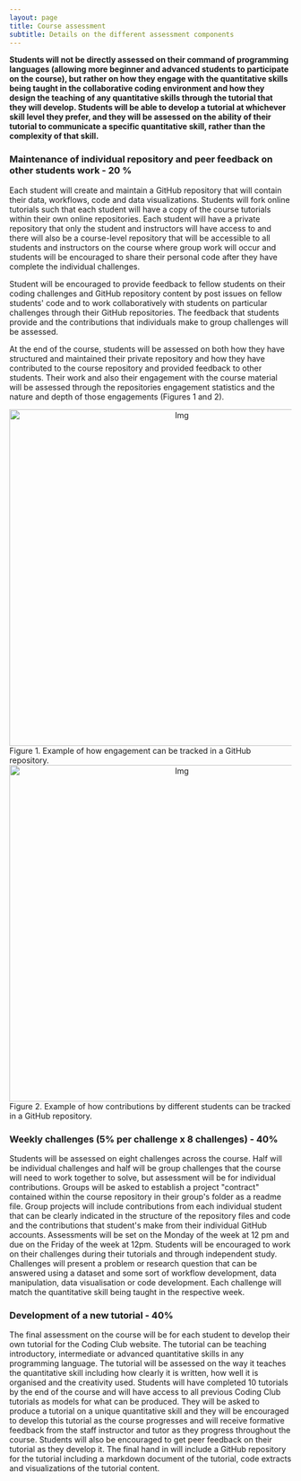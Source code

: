 ```yaml
---
layout: page
title: Course assessment
subtitle: Details on the different assessment components
---
```


__Students will not be directly assessed on their command of programming languages (allowing more beginner and advanced students to participate on the course), but rather on how they engage with the quantitative skills being taught in the collaborative coding environment and how they design the teaching of any quantitative skills through the tutorial that they will develop. Students will be able to develop a tutorial at whichever skill level they prefer, and they will be assessed on the ability of their tutorial to communicate a specific quantitative skill, rather than the complexity of that skill.__

### Maintenance of individual repository and peer feedback on other students work - 20 %

Each student will create and maintain a GitHub repository that will contain their data, workflows, code and data visualizations. Students will fork online tutorials such that each student will have a copy of the course tutorials within their own online repositories. Each student will have a private repository that only the student and instructors will have access to and there will also be a course-level repository that will be accessible to all students and instructors on the course where group work will occur and students will be encouraged to share their personal code after they have complete the individual challenges. 

Student will be encouraged to provide feedback to fellow students on their coding challenges and GitHub repository content by post issues on fellow students' code and to work collaboratively with students on particular challenges through their GitHub repositories. The feedback that students provide and the contributions that individuals make to group challenges will be assessed.

At the end of the course, students will be assessed on both how they have structured and maintained their private repository and how they have contributed to the course repository and provided feedback to other students. Their work and also their engagement with the course material will be assessed through the repositories engagement statistics and the nature and depth of those engagements (Figures 1 and 2). 
 
<center> <img src="{{ site.baseurl }}/img/workflow1.png" alt="Img" style="width: 600px;"/> </center>
Figure 1. Example of how engagement can be tracked in a GitHub repository.

<center> <img src="{{ site.baseurl }}/img/workflow2.png" alt="Img" style="width: 600px;"/> </center>
Figure 2. Example of how contributions by different students can be tracked in a GitHub repository.

### Weekly challenges (5% per challenge x 8 challenges) - 40%

Students will be assessed on eight challenges across the course. Half will be individual challenges and half will be group challenges that the course will need to work together to solve, but assessment will be for individual contributions. Groups will be asked to establish a project "contract" contained within the course repository in their group's folder as a readme file. Group projects will include contributions from each individual student that can be clearly indicated in the structure of the repository files and code and the contributions that student's make from their individual GitHub accounts. Assessments will be set on the Monday of the week at 12 pm and due on the Friday of the week at 12pm. Students will be encouraged to work on their challenges during their tutorials and through independent study. Challenges will present a problem or research question that can be answered using a dataset and some sort of workflow development, data manipulation, data visualisation or code development. Each challenge will match the quantitative skill being taught in the respective week. 


### Development of a new tutorial - 40%

The final assessment on the course will be for each student to develop their own tutorial for the Coding Club website. The tutorial can be teaching introductory, intermediate or advanced quantitative skills in any programming language. The tutorial will be assessed on the way it teaches the quantitative skill including how clearly it is written, how well it is organised and the creativity used. Students will have completed 10 tutorials by the end of the course and will have access to all previous Coding Club tutorials as models for what can be produced. They will be asked to produce a tutorial on a unique quantitative skill and they will be encouraged to develop this tutorial as the course progresses and will receive formative feedback from the staff instructor and tutor as they progress throughout the course. Students will also be encouraged to get peer feedback on their tutorial as they develop it. The final hand in will include a GitHub repository for the tutorial including a markdown document of the tutorial, code extracts and visualizations of the tutorial content.
